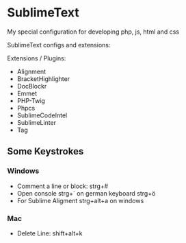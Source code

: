 SublimeText
===========

My special configuration for developing php, js, html and css

SublimeText configs and extensions:

Extensions / Plugins:

- Alignment
- BracketHighlighter
- DocBlockr
- Emmet
- PHP-Twig
- Phpcs
- SublimeCodeIntel
- SublimeLinter
- Tag

## Some Keystrokes

### Windows
- Comment a line or block: strg+#
- Open console strg+` on german keyboard strg+ö
- For Sublime Aligment strg+alt+a on windows

### Mac
- Delete Line: shift+alt+k
